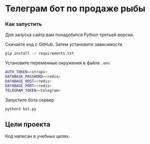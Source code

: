 # Телеграм бот по продаже рыбы

### Как запустить

Для запуска сайта вам понадобится Python третьей версии.

Скачайте код с GitHub. Затем установите зависимости

```sh
pip install -r requirements.txt
```

Установите переменные окружения в файле `.env`
```bash
AUTH_TOKEN=<strapi>
DATABASE_PASSWORD=<redis>
DATABASE_HOST=<redis>
DATABASE_PORT=<redis>
TELEGRAM_TOKEN=<telegram>
```

Запустите бота сервер

```sh
python3 bot.py
```

## Цели проекта

Код написан в учебных целях.
